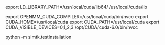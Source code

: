 export LD_LIBRARY_PATH=/usr/local/cuda/lib64/
/usr/local/cuda/lib

export OPENMM_CUDA_COMPILER=/usr/local/cuda/bin/nvcc
export CUDA_HOME=/usr/local/cuda
export CUDA_PATH=/usr/local/cuda
export CUDA_VISIBLE_DEVICES=0,1,2,3
/opt/CUDA/cuda-6.0/bin/nvcc

python -m simtk.testInstallation
